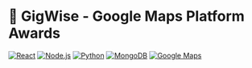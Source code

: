 # 🚚 GigWise - Google Maps Platform Awards

[![React](https://img.shields.io/badge/React-19.1.0-blue.svg)](https://reactjs.org/)
[![Node.js](https://img.shields.io/badge/Node.js-Express-green.svg)](https://nodejs.org/)
[![Python](https://img.shields.io/badge/Python-3.x-yellow.svg)](https://python.org/)
[![MongoDB](https://img.shields.io/badge/MongoDB-Atlas-green.svg)](https://mongodb.com/)
[![Google Maps](https://img.shields.io/badge/Google%20Maps-API-red.svg)](https://developers.google.com/maps)
